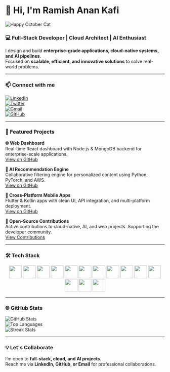 # 👋 Hi, I'm Ramish Anan Kafi

![Happy October Cat](https://cataas.com/cat/says/Happy%20October?size=50&color=00ffae)  

### 💻 Full-Stack Developer | Cloud Architect | AI Enthusiast

I design and build **enterprise-grade applications, cloud-native systems, and AI pipelines**.  
Focused on **scalable, efficient, and innovative solutions** to solve real-world problems.

---

### 📫 Connect with me

[![LinkedIn](https://img.shields.io/badge/LinkedIn-0077B5?style=for-the-badge&logo=linkedin&logoColor=white)](https://linkedin.com/in/ramishanan-kafi)  
[![Twitter](https://img.shields.io/badge/Twitter-1DA1F2?style=for-the-badge&logo=twitter&logoColor=white)](https://twitter.com/)  
[![Gmail](https://img.shields.io/badge/Email-D14836?style=for-the-badge&logo=gmail&logoColor=white)](mailto:rakafi003@gmail.com)  
[![GitHub](https://img.shields.io/badge/GitHub-181717?style=for-the-badge&logo=github&logoColor=white)](https://github.com/kafi003)

---

### 🚀 Featured Projects

**🌐 Web Dashboard**  
Real-time React dashboard with Node.js & MongoDB backend for enterprise-scale applications.  
[View on GitHub](https://github.com/kafi003/your-repo-link)  

**🤖 AI Recommendation Engine**  
Collaborative filtering engine for personalized content using Python, PyTorch, and AWS.  
[View on GitHub](https://github.com/kafi003/your-repo-link)  

**📱 Cross-Platform Mobile Apps**  
Flutter & Kotlin apps with clean UI, API integration, and multi-platform deployment.  
[View on GitHub](https://github.com/kafi003/flutter-experiments)  

**🌟 Open-Source Contributions**  
Active contributions to cloud-native, AI, and web projects. Supporting the developer community.  
[View Contributions](https://github.com/kafi003)

---

### 🛠️ Tech Stack

<p align="center">
<img src="https://cdn.jsdelivr.net/gh/devicons/devicon/icons/python/python-original.svg" width="40" height="40"/>
<img src="https://cdn.jsdelivr.net/gh/devicons/devicon/icons/javascript/javascript-original.svg" width="40" height="40"/>
<img src="https://cdn.jsdelivr.net/gh/devicons/devicon/icons/typescript/typescript-original.svg" width="40" height="40"/>
<img src="https://cdn.jsdelivr.net/gh/devicons/devicon/icons/react/react-original.svg" width="40" height="40"/>
<img src="https://cdn.jsdelivr.net/gh/devicons/devicon/icons/nodejs/nodejs-original.svg" width="40" height="40"/>
<img src="https://cdn.jsdelivr.net/gh/devicons/devicon/icons/django/django-original.svg" width="40" height="40"/>
<img src="https://cdn.jsdelivr.net/gh/devicons/devicon/icons/flutter/flutter-original.svg" width="40" height="40"/>
<img src="https://cdn.jsdelivr.net/gh/devicons/devicon/icons/kotlin/kotlin-original.svg" width="40" height="40"/>
<img src="https://cdn.jsdelivr.net/gh/devicons/devicon/icons/mongodb/mongodb-original.svg" width="40" height="40"/>
<img src="https://cdn.jsdelivr.net/gh/devicons/devicon/icons/postgresql/postgresql-original.svg" width="40" height="40"/>
<img src="https://cdn.jsdelivr.net/gh/devicons/devicon/icons/aws/aws-original.svg" width="40" height="40"/>
<img src="https://cdn.jsdelivr.net/gh/devicons/devicon/icons/docker/docker-original.svg" width="40" height="40"/>
<img src="https://cdn.jsdelivr.net/gh/devicons/devicon/icons/pytorch/pytorch-original.svg" width="40" height="40"/>
<img src="https://cdn.jsdelivr.net/gh/devicons/devicon/icons/tensorflow/tensorflow-original.svg" width="40" height="40"/>
</p>

---

### 🌐 GitHub Stats

![GitHub Stats](https://github-readme-stats.vercel.app/api?username=kafi003&show_icons=true&theme=radical&count_private=true&hide_border=true)  
![Top Languages](https://github-readme-stats.vercel.app/api/top-langs/?username=kafi003&layout=compact&theme=radical&hide_border=true)  
![Streak Stats](https://github-readme-streak-stats.herokuapp.com/?user=kafi003&theme=radical&hide_border=true)

---

### 💡 Let's Collaborate

I’m open to **full-stack, cloud, and AI projects**.  
Reach me via **LinkedIn, GitHub, or Email** for professional collaborations.
